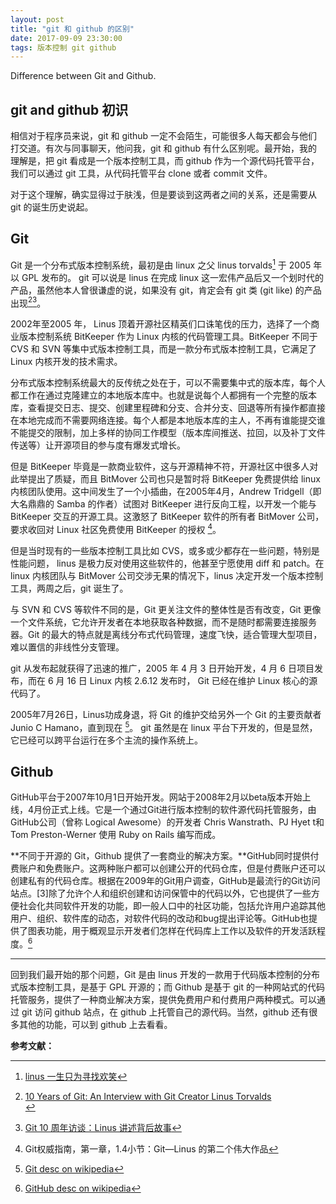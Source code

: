 ```yaml
---                                                                             
layout: post
title: "git 和 github 的区别"
date: 2017-09-09 23:30:00
tags: 版本控制 git github
---
```

Difference between Git and Github.

## git and github 初识
相信对于程序员来说，git 和 github 一定不会陌生，可能很多人每天都会与他们打交道。有次与同事聊天，他问我，git 和 github 有什么区别呢。最开始，我的理解是，把 git 看成是一个版本控制工具，而 github 作为一个源代码托管平台，我们可以通过 git 工具，从代码托管平台 clone 或者 commit 文件。

对于这个理解，确实显得过于肤浅，但是要谈到这两者之间的关系，还是需要从 git 的诞生历史说起。

## Git
Git 是一个分布式版本控制系统，最初是由 linux 之父 linus torvalds[^1] 于 2005 年以 GPL 发布的。 git 可以说是 linus 在完成 linux 这一宏伟产品后又一个划时代的产品，虽然他本人曾很谦虚的说，如果没有 git，肯定会有 git 类 (git like) 的产品出现[^2][^3]。

2002年至2005 年， Linus 顶着开源社区精英们口诛笔伐的压力，选择了一个商业版本控制系统 BitKeeper 作为 Linux 内核的代码管理工具。BitKeeper 不同于 CVS 和 SVN 等集中式版本控制工具，而是一款分布式版本控制工具，它满足了 Linux 内核开发的技术需求。

分布式版本控制系统最大的反传统之处在于，可以不需要集中式的版本库，每个人都工作在通过克隆建立的本地版本库中。也就是说每个人都拥有一个完整的版本库，查看提交日志、提交、创建里程碑和分支、合并分支、回退等所有操作都直接在本地完成而不需要网络连接。每个人都是本地版本库的主人，不再有谁能提交谁不能提交的限制，加上多样的协同工作模型（版本库间推送、拉回，以及补丁文件传送等）让开源项目的参与度有爆发式增长。

但是 BitKeeper 毕竟是一款商业软件，这与开源精神不符，开源社区中很多人对此举提出了质疑，而且 BitMover 公司也只是暂时将 BitKeeper 免费提供给 linux 内核团队使用。这中间发生了一个小插曲，在2005年4月，Andrew Tridgell（即大名鼎鼎的 Samba 的作者）试图对 BitKeeper 进行反向工程，以开发一个能与 BitKeeper 交互的开源工具。这激怒了 BitKeeper 软件的所有者 BitMover 公司，要求收回对 Linux 社区免费使用 BitKeeper 的授权 [^4]。

但是当时现有的一些版本控制工具比如 CVS，或多或少都存在一些问题，特别是性能问题， linus 是极力反对使用这些软件的，他甚至宁愿使用 diff 和 patch。在 linux 内核团队与 BitMover 公司交涉无果的情况下，linus 决定开发一个版本控制工具，两周之后，git 诞生了。

与 SVN 和 CVS 等软件不同的是，Git 更关注文件的整体性是否有改变，Git 更像一个文件系统，它允许开发者在本地获取各种数据，而不是随时都需要连接服务器。Git 的最大的特点就是离线分布式代码管理，速度飞快，适合管理大型项目，难以置信的非线性分支管理。

git 从发布起就获得了迅速的推广，2005 年 4 月 3 日开始开发，4 月 6 日项目发布，而在 6 月 16 日 Linux 内核 2.6.12 发布时， Git 已经在维护 Linux 核心的源代码了。

2005年7月26日，Linus功成身退，将 Git 的维护交给另外一个 Git 的主要贡献者 Junio C Hamano，直到现在 [^5]。 git 虽然是在 linux 平台下开发的，但是显然，它已经可以跨平台运行在多个主流的操作系统上。

## Github
GitHub平台于2007年10月1日开始开发。网站于2008年2月以beta版本开始上线，4月份正式上线。它是一个通过Git进行版本控制的软件源代码托管服务，由GitHub公司（曾称 Logical Awesome）的开发者 Chris Wanstrath、PJ Hyet t和 Tom Preston-Werner 使用 Ruby on Rails 编写而成。

**不同于开源的 Git，Github 提供了一套商业的解决方案。**GitHub同时提供付费账户和免费账户。这两种账户都可以创建公开的代码仓库，但是付费账户还可以创建私有的代码仓库。根据在2009年的Git用户调查，GitHub是最流行的Git访问站点。[3]除了允许个人和组织创建和访问保管中的代码以外，它也提供了一些方便社会化共同软件开发的功能，即一般人口中的社区功能，包括允许用户追踪其他用户、组织、软件库的动态，对软件代码的改动和bug提出评论等。GitHub也提供了图表功能，用于概观显示开发者们怎样在代码库上工作以及软件的开发活跃程度。[^6]

---

回到我们最开始的那个问题，Git 是由 linus 开发的一款用于代码版本控制的分布式版本控制工具，是基于 GPL 开源的；而 Github 是基于 git 的一种网站式的代码托管服务，提供了一种商业解决方案，提供免费用户和付费用户两种模式。可以通过 git 访问 github 站点，在 github 上托管自己的源代码。当然，github 还有很多其他的功能，可以到 github 上去看看。

**参考文献：**

[^1]: [linus 一生只为寻找欢笑](http://mp.weixin.qq.com/s?__biz=MjM5ODQ2MDIyMA==&mid=403228545&idx=1&sn=f2d76137297fd33ed6e80126a0b67aa2&scene=21#wechat_redirect)

[^2]: [10 Years of Git: An Interview with Git Creator Linus Torvalds](https://www.linuxfoundation.org/blog/10-years-of-git-an-interview-with-git-creator-linus-torvalds/) <br>

[^3]: [Git 10 周年访谈：Linus 讲述背后故事](http://blog.jobbole.com/85772/)

[^4]: Git权威指南，第一章，1.4小节：Git—Linus 的第二个伟大作品

[^5]: [Git desc on wikipedia](https://en.wikipedia.org/wiki/Git)

[^6]: [GitHub desc on wikipedia](https://wc.yooooo.us/wiki/GitHub)

